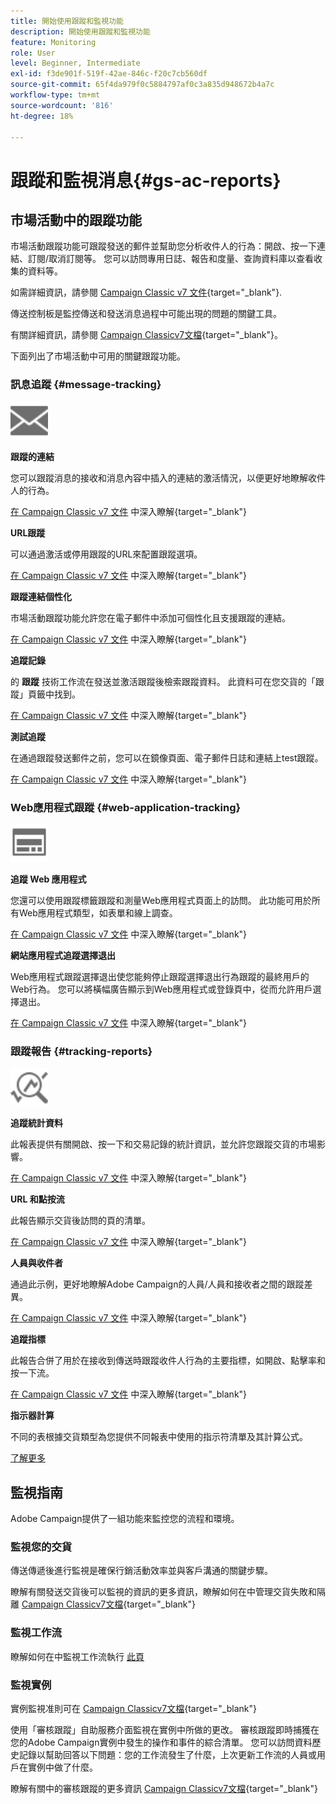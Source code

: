 ```yaml
---
title: 開始使用跟蹤和監視功能
description: 開始使用跟蹤和監視功能
feature: Monitoring
role: User
level: Beginner, Intermediate
exl-id: f3de901f-519f-42ae-846c-f20c7cb560df
source-git-commit: 65f4da979f0c5884797af0c3a835d948672b4a7c
workflow-type: tm+mt
source-wordcount: '816'
ht-degree: 18%

---
```


# 跟蹤和監視消息{#gs-ac-reports}

## 市場活動中的跟蹤功能

市場活動跟蹤功能可跟蹤發送的郵件並幫助您分析收件人的行為：開啟、按一下連結、訂閱/取消訂閱等。 您可以訪問專用日誌、報告和度量、查詢資料庫以查看收集的資料等。

如需詳細資訊，請參閱 [Campaign Classic v7 文件](https://experienceleague.adobe.com/docs/campaign-classic/using/getting-started/profile-management/editing-a-profile.html#tracking-tab){target="_blank"}.

傳送控制板是監控傳送和發送消息過程中可能出現的問題的關鍵工具。

有關詳細資訊，請參閱 [Campaign Classicv7文檔](https://experienceleague.adobe.com/docs/campaign-classic/using/sending-messages/monitoring-deliveries/delivery-dashboard.html#sending-messages){target="_blank"}。

下面列出了市場活動中可用的關鍵跟蹤功能。

### 訊息追蹤 {#message-tracking}

<img src="assets/do-not-localize/icon-message-tracking.svg" width="60px">

**跟蹤的連結**

您可以跟蹤消息的接收和消息內容中插入的連結的激活情況，以便更好地瞭解收件人的行為。

[在 Campaign Classic v7 文件](https://experienceleague.adobe.com/docs/campaign-classic/using/sending-messages/tracking-messages/how-to-configure-tracked-links.html#sending-messages) 中深入瞭解{target="_blank"}

**URL跟蹤**

可以通過激活或停用跟蹤的URL來配置跟蹤選項。

[在 Campaign Classic v7 文件](https://experienceleague.adobe.com/docs/campaign-classic/using/sending-messages/tracking-messages/personalizing-url-tracking.html#sending-messages) 中深入瞭解{target="_blank"}


**跟蹤連結個性化**

市場活動跟蹤功能允許您在電子郵件中添加可個性化且支援跟蹤的連結。

[在 Campaign Classic v7 文件](https://experienceleague.adobe.com/docs/campaign-classic/using/sending-messages/tracking-messages/tracking-personalized-links/tracking-personalized-links.html#sending-messages) 中深入瞭解{target="_blank"}

**追蹤記錄**

的 **跟蹤** 技術工作流在發送並激活跟蹤後檢索跟蹤資料。 此資料可在您交貨的「跟蹤」頁籤中找到。

[在 Campaign Classic v7 文件](https://experienceleague.adobe.com/docs/campaign-classic/using/sending-messages/tracking-messages/accessing-the-tracking-logs.html#sending-messages) 中深入瞭解{target="_blank"}

**測試追蹤**

在通過跟蹤發送郵件之前，您可以在鏡像頁面、電子郵件日誌和連結上test跟蹤。

[在 Campaign Classic v7 文件](https://experienceleague.adobe.com/docs/campaign-classic/using/sending-messages/tracking-messages/testing-tracking.html#sending-messages) 中深入瞭解{target="_blank"}

### Web應用程式跟蹤 {#web-application-tracking}

<img src="assets/do-not-localize/icon-web-app.svg" width="60px">

**追蹤 Web 應用程式**

您還可以使用跟蹤標籤跟蹤和測量Web應用程式頁面上的訪問。 此功能可用於所有Web應用程式類型，如表單和線上調查。

[在 Campaign Classic v7 文件](https://experienceleague.adobe.com/docs/campaign-classic/using/designing-content/web-applications/tracking-a-web-application.html#designing-content) 中深入瞭解{target="_blank"}

**網站應用程式追蹤選擇退出**

Web應用程式跟蹤選擇退出使您能夠停止跟蹤選擇退出行為跟蹤的最終用戶的Web行為。 您可以將橫幅廣告顯示到Web應用程式或登錄頁中，從而允許用戶選擇退出。

[在 Campaign Classic v7 文件](https://experienceleague.adobe.com/docs/campaign-classic/using/designing-content/web-applications/web-application-tracking-opt-out.html#designing-content) 中深入瞭解{target="_blank"}

### 跟蹤報告 {#tracking-reports}

<img src="assets/do-not-localize/icon_monitor.svg" width="60px">

**追蹤統計資料**

此報表提供有關開啟、按一下和交易記錄的統計資訊，並允許您跟蹤交貨的市場影響。

[在 Campaign Classic v7 文件](https://experienceleague.adobe.com/docs/campaign-classic/using/sending-messages/tracking-messages/about-message-tracking.html#tracking-reports) 中深入瞭解{target="_blank"}

**URL 和點按流**

此報告顯示交貨後訪問的頁的清單。

[在 Campaign Classic v7 文件](https://experienceleague.adobe.com/docs/campaign-classic/using/reporting/reports-on-deliveries/delivery-reports.html#urls-and-click-streams) 中深入瞭解{target="_blank"}

**人員與收件者**

通過此示例，更好地瞭解Adobe Campaign的人員/人員和接收者之間的跟蹤差異。

[在 Campaign Classic v7 文件](https://experienceleague.adobe.com/docs/campaign-classic/using/reporting/reports-on-deliveries/person-people-recipients.html#reporting) 中深入瞭解{target="_blank"}

**追蹤指標**

此報告合併了用於在接收到傳送時跟蹤收件人行為的主要指標，如開啟、點擊率和按一下流。

[在 Campaign Classic v7 文件](https://experienceleague.adobe.com/docs/campaign-classic/using/reporting/reports-on-deliveries/delivery-reports.html#reporting) 中深入瞭解{target="_blank"}

**指示器計算**

不同的表根據交貨類型為您提供不同報表中使用的指示符清單及其計算公式。

[了解更多](../reporting/metrics-calculation.md)

## 監視指南

Adobe Campaign提供了一組功能來監控您的流程和環境。

### 監視您的交貨

傳送傳遞後進行監視是確保行銷活動效率並與客戶溝通的關鍵步驟。 

瞭解有關發送交貨後可以監視的資訊的更多資訊，瞭解如何在中管理交貨失敗和隔離 [Campaign Classicv7文檔](https://experienceleague.adobe.com/docs/campaign-classic/using/sending-messages/monitoring-deliveries/about-delivery-monitoring.html?lang=zh-Hans#sending-messages){target="_blank"}

### 監視工作流

瞭解如何在中監視工作流執行 [此頁](https://experienceleague.adobe.com/docs/campaign/automation/workflows/monitoring-workflows/monitor-workflow-execution.html)

### 監視實例

實例監視准則可在 [Campaign Classicv7文檔](https://experienceleague.adobe.com/docs/campaign-classic/using/monitoring-campaign-classic/introduction/monitoring-guidelines.html#monitoring-campaign-classic){target="_blank"}

使用「審核跟蹤」自助服務介面監視在實例中所做的更改。 審核跟蹤即時捕獲在您的Adobe Campaign實例中發生的操作和事件的綜合清單。 您可以訪問資料歷史記錄以幫助回答以下問題：您的工作流發生了什麼，上次更新工作流的人員或用戶在實例中做了什麼。

瞭解有關中的審核跟蹤的更多資訊  [Campaign Classicv7文檔](https://experienceleague.adobe.com/docs/campaign-classic/using/monitoring-campaign-classic/production-procedures/audit-trail.html#accessing-audit-trail){target="_blank"}
